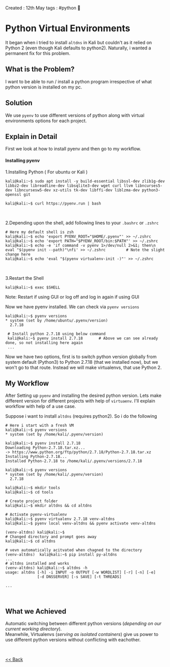 Created : 12th May
tags : #python 🐍 

# Python Virtual Environments
It began when i tried to install `altdns`  in Kali but couldn't as it relied on Python 2 (even though Kali defaults to python2). Naturally, i wanted a permanent fix for this problem. 

## What is the Problem?
I want to be able to run / install a python program irrespective of what python version is installed on my pc. 
<br/>

## Solution
We use `pyenv` to use different versions of python along with virtual environments options for each project. 
<br/>

## Explain in Detail
First we look at how to install pyenv and then go to my workflow.

#### Installing pyenv
1.Installing Python ( For ubuntu or Kali )

```shell
kali@kali:~$ sudo apt install -y build-essential libssl-dev zlib1g-dev libbz2-dev libreadline-dev libsqlite3-dev wget curl llvm libncurses5-dev libncursesw5-dev xz-utils tk-dev libffi-dev liblzma-dev python3-openssl git

kali@kali:~$ curl https://pyenv.run | bash
```
<br/>

2.Depending upon the shell, add following lines to your `.bashrc` or `.zshrc`

```shell
# Here my default shell is zsh
kali@kali:~$ echo 'export PYENV_ROOT="$HOME/.pyenv"' >> ~/.zshrc 
kali@kali:~$ echo 'export PATH="$PYENV_ROOT/bin:$PATH"' >> ~/.zshrc 
kali@kali:~$ echo -e 'if command -v pyenv 1>/dev/null 2>&1; then\n eval "$(pyenv init --path)"\nfi' >> ~/.zshrc         # Note the slight change here
kali@kali:~$ echo 'eval "$(pyenv virtualenv-init -)"' >> ~/.zshrc
```
<br/>

3.Restart the Shell

```shell
kali@kali:~$ exec $SHELL
```
Note: Restart if using GUI or log off and log in again if using GUI
<br/>

Now we have pyenv installed. We can check via `pyenv versions`

```shell
kali@kali:~$ pyenv versions
* system (set by /home/ubuntu/.pyenv/version)
  2.7.18
  
 # Install python 2.7.18 using below command
 kali@kali:~$ pyenv install 2.7.18       # Above we can see already done, so not installing here again
 ...
```

Now we have two options, first is to switch python version globally from system default (Python3) to Python 2.7.18 (that we installed now), but we won't go to that route.
Instead we will make virtualenvs, that use Python 2. 
<br/>

## My Workflow
After Setting up `pyenv` and installing the desired python version. Lets make different version for different projects with help of `virtuaenv`.
I'll explain workflow with help of a use case. 

Suppose i want to install `altdns` (requires python2). So i do the following

```shell
# Here i start with a fresh VM
kali@kali:~$ pyenv versions
* system (set by /home/kali/.pyenv/version)

kali@kali:~$ pyenv install 2.7.18 
Downloading Python-2.7.18.tar.xz...
-> https://www.python.org/ftp/python/2.7.18/Python-2.7.18.tar.xz
Installing Python-2.7.18...
Installed Python-2.7.18 to /home/kali/.pyenv/versions/2.7.18

kali@kali:~$ pyenv versions
* system (set by /home/kali/.pyenv/version)
  2.7.18

kali@kali:~$ mkdir tools                             
kali@kali:~$ cd tools

# Create project folder
kali@kali:~$ mkdir altdns && cd altdns

# Activate pyenv-virtualenv
kali@kali:~$ pyenv virtualenv 2.7.18 venv-altdns
kali@kali:~$ pyenv local venv-altdns && pyenv activate venv-altdns

(venv-altdns) kali@kali:~$       
# Changed directory and prompt goes away
kali@kali:~$ cd altdns 

# vevn automatically acitvated when chagned to the directory
(venv-altdns)  kali@kali:~$ pip install py-altdns  
...
# altdns installed and works
(venv-altdns) kali@kali:~$ altdns -h            
usage: altdns [-h] -i INPUT -o OUTPUT [-w WORDLIST] [-r] [-n] [-e]
              [-d DNSSERVER] [-s SAVE] [-t THREADS]

...
```
<br/>

## What we Achieved
Automatic switching between different python versions (_depending on our current working directory_). <br/>
Meanwhile, Virtualenvs (_serving as isolated containers_) give us power to use different python versions without conflicting with eachother. 

<br/>

[<< Back](https://grey-fish.github.io/Misc/)
